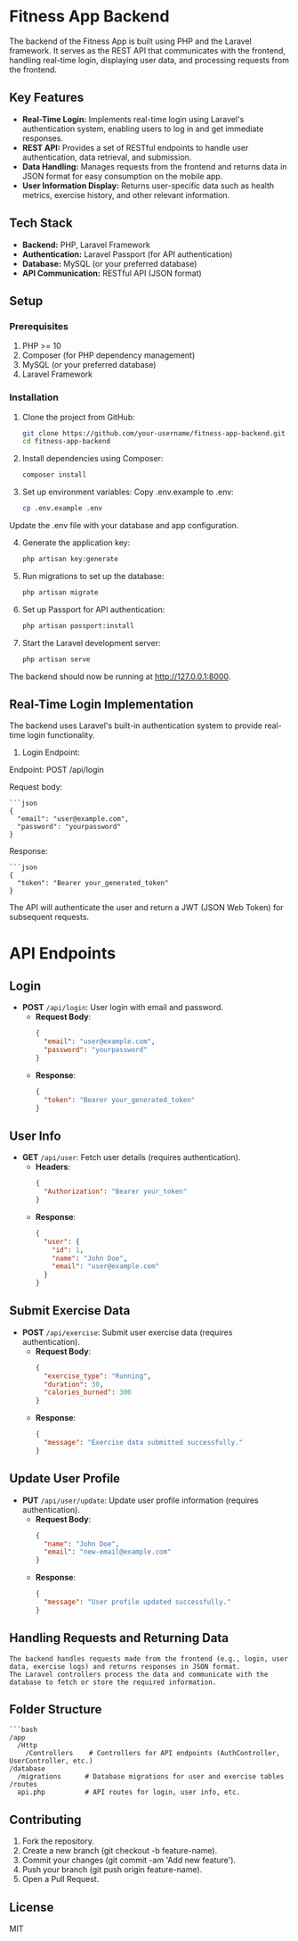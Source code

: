 # Fitness App Backend

The backend of the Fitness App is built using PHP and the Laravel framework. It serves as the REST API that communicates with the frontend, handling real-time login, displaying user data, and processing requests from the frontend.

## Key Features

- **Real-Time Login:** Implements real-time login using Laravel's authentication system, enabling users to log in and get immediate responses.
- **REST API:** Provides a set of RESTful endpoints to handle user authentication, data retrieval, and submission.
- **Data Handling:** Manages requests from the frontend and returns data in JSON format for easy consumption on the mobile app.
- **User Information Display:** Returns user-specific data such as health metrics, exercise history, and other relevant information.

## Tech Stack

- **Backend:** PHP, Laravel Framework
- **Authentication:** Laravel Passport (for API authentication)
- **Database:** MySQL (or your preferred database)
- **API Communication:** RESTful API (JSON format)

## Setup

### Prerequisites

1. PHP >= 10
2. Composer (for PHP dependency management)
3. MySQL (or your preferred database)
4. Laravel Framework

### Installation

1. Clone the project from GitHub:

   ```bash
   git clone https://github.com/your-username/fitness-app-backend.git
   cd fitness-app-backend
2. Install dependencies using Composer:

    ```bash
    composer install
3. Set up environment variables:
Copy .env.example to .env:

    ```bash
    cp .env.example .env
Update the .env file with your database and app configuration.

4. Generate the application key:

    ```bash
    php artisan key:generate
5. Run migrations to set up the database:

    ```bash
    php artisan migrate
6. Set up Passport for API authentication:

    ```bash
    php artisan passport:install
7. Start the Laravel development server:

    ```bash
    php artisan serve
The backend should now be running at http://127.0.0.1:8000.
## Real-Time Login Implementation
The backend uses Laravel's built-in authentication system to provide real-time login functionality.

1. Login Endpoint:

Endpoint: POST /api/login

Request body:

    ```json
    {
      "email": "user@example.com",
      "password": "yourpassword"
    }
Response:

    ```json
    {
      "token": "Bearer your_generated_token"
    }
The API will authenticate the user and return a JWT (JSON Web Token) for subsequent requests.

# API Endpoints

## Login
- **POST** `/api/login`: User login with email and password.
  - **Request Body**:
    ```json
    {
      "email": "user@example.com",
      "password": "yourpassword"
    }
    ```
  - **Response**:
    ```json
    {
      "token": "Bearer your_generated_token"
    }
    ```

## User Info
- **GET** `/api/user`: Fetch user details (requires authentication).
  - **Headers**:
    ```json
    {
      "Authorization": "Bearer your_token"
    }
    ```
  - **Response**:
    ```json
    {
      "user": {
        "id": 1,
        "name": "John Doe",
        "email": "user@example.com"
      }
    }
    ```

## Submit Exercise Data
- **POST** `/api/exercise`: Submit user exercise data (requires authentication).
  - **Request Body**:
    ```json
    {
      "exercise_type": "Running",
      "duration": 30,
      "calories_burned": 300
    }
    ```
  - **Response**:
    ```json
    {
      "message": "Exercise data submitted successfully."
    }
    ```

## Update User Profile
- **PUT** `/api/user/update`: Update user profile information (requires authentication).
  - **Request Body**:
    ```json
    {
      "name": "John Doe",
      "email": "new-email@example.com"
    }
    ```
  - **Response**:
    ```json
    {
      "message": "User profile updated successfully."
    }
    ```
## Handling Requests and Returning Data
    The backend handles requests made from the frontend (e.g., login, user data, exercise logs) and returns responses in JSON format.
    The Laravel controllers process the data and communicate with the database to fetch or store the required information.
## Folder Structure
    ```bash
    /app
      /Http
        /Controllers    # Controllers for API endpoints (AuthController, UserController, etc.)
    /database
      /migrations      # Database migrations for user and exercise tables
    /routes
      api.php          # API routes for login, user info, etc.
## Contributing
1. Fork the repository.
2. Create a new branch (git checkout -b feature-name).
3. Commit your changes (git commit -am 'Add new feature').
4. Push your branch (git push origin feature-name).
5. Open a Pull Request.
## License
MIT
